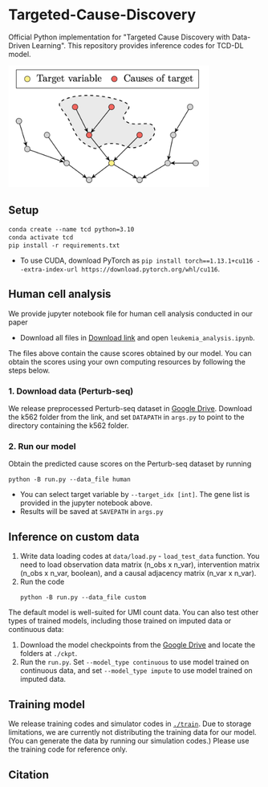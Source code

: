# Targeted-Cause-Discovery
Official Python implementation for "Targeted Cause Discovery with Data-Driven Learning". This repository provides inference codes for TCD-DL model.

<img src="./image/main.png" width="400">


## Setup
```
conda create --name tcd python=3.10
conda activate tcd
pip install -r requirements.txt
```
- To use CUDA, download PyTorch as `pip install torch==1.13.1+cu116 --extra-index-url https://download.pytorch.org/whl/cu116`.


## Human cell analysis
We provide jupyter notebook file for human cell analysis conducted in our paper
- Download all files in [Download link](https://drive.google.com/drive/folders/1_oW92QeXaJyns0i4DMRn67p58XZmwtiq?usp=share_link) and open `leukemia_analysis.ipynb`.

The files above contain the cause scores obtained by our model. You can obtain the scores using your own computing resources by following the steps below.

### 1. Download data (Perturb-seq)
We release preprocessed Perturb-seq dataset in [Google Drive](https://drive.google.com/drive/folders/10EFQHRdPUxQa_Ux3v9PZvfVnRO74U6dL?usp=share_link). Download the k562 folder from the link, and set `DATAPATH` in `args.py` to point to the directory containing the k562 folder.

### 2. Run our model
Obtain the predicted cause scores on the Perturb-seq dataset by running
```
python -B run.py --data_file human
```
- You can select target variable by `--target_idx [int]`. The gene list is provided in the jupyter notebook above.
- Results will be saved at `SAVEPATH` in `args.py`


## Inference on custom data
1. Write data loading codes at `data/load.py` - `load_test_data` function. You need to load observation data matrix (n_obs x n_var), intervention matrix (n_obs x n_var, boolean), and a causal adjacency matrix (n_var x n_var).
2. Run the code 
    ```
    python -B run.py --data_file custom
    ```

The default model is well-suited for UMI count data. You can also test other types of trained models, including those trained on imputed data or continuous data: 
1. Download the model checkpoints from the [Google Drive](https://drive.google.com/drive/folders/1ceCsC3w8HR-2Bl3dNWh7RsEm8L9dGixH?usp=share_link) and locate the folders at `./ckpt`. 
2. Run the `run.py`. Set `--model_type continuous` to use model trained on continuous data, and set `--model_type impute` to use model trained on imputed data.


## Training model
We release training codes and simulator codes in [`./train`](https://github.com/snu-mllab/Neural-Relation-Graph/blob/main/train). Due to storage limitations, we are currently not distributing the training data for our model. (You can generate the data by running our simulation codes.) Please use the training code for reference only.


## Citation
```
```

